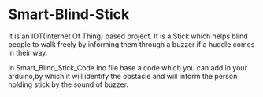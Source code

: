 # Smart-Blind-Stick
It is an IOT(Internet Of Thing) based project.
It is a Stick which helps blind people to walk freely by informing them through a buzzer if a huddle comes in their way.


In Smart_Blind_Stick_Code.ino file hase a code which you can add in your arduino,by which it will identify the obstacle and will inform the 
person holding stick by the sound of buzzer.
